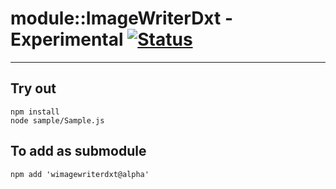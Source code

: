 
# module::ImageWriterDxt - Experimental [![Status](https://github.com/Wandalen/wImageWriterDxt/workflows/Test/badge.svg)](https://github.com/Wandalen/wImageWriterDxt/actions?query=workflow%3ATest)

___

## Try out
```
npm install
node sample/Sample.js
```

## To add as submodule
```
npm add 'wimagewriterdxt@alpha'
```

